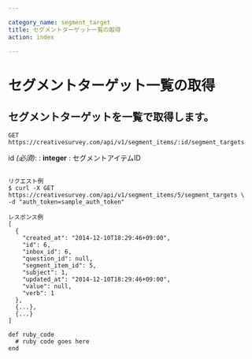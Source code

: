 ```yaml
---

category_name: segment_target
title: セグメントターゲット一覧の取得
action: index

---
```


# セグメントターゲット一覧の取得

## セグメントターゲットを一覧で取得します。

`GET https://creativesurvey.com/api/v1/segment_items/:id/segment_targets`

id _(必須)_:
: __integer__
: セグメントアイテムID

~~~

リクエスト例
$ curl -X GET https://creativesurvey.com/api/v1/segment_items/5/segment_targets \
-d "auth_token=sample_auth_token"

レスポンス例
[
  {
    "created_at": "2014-12-10T18:29:46+09:00",
    "id": 6,
    "inbox_id": 6,
    "question_id": null,
    "segment_item_id": 5,
    "subject": 1,
    "updated_at": "2014-12-10T18:29:46+09:00",
    "value": null,
    "verb": 1
  },
  {...},
  {...}
]

~~~

~~~
def ruby_code
  # ruby code goes here
end
~~~

